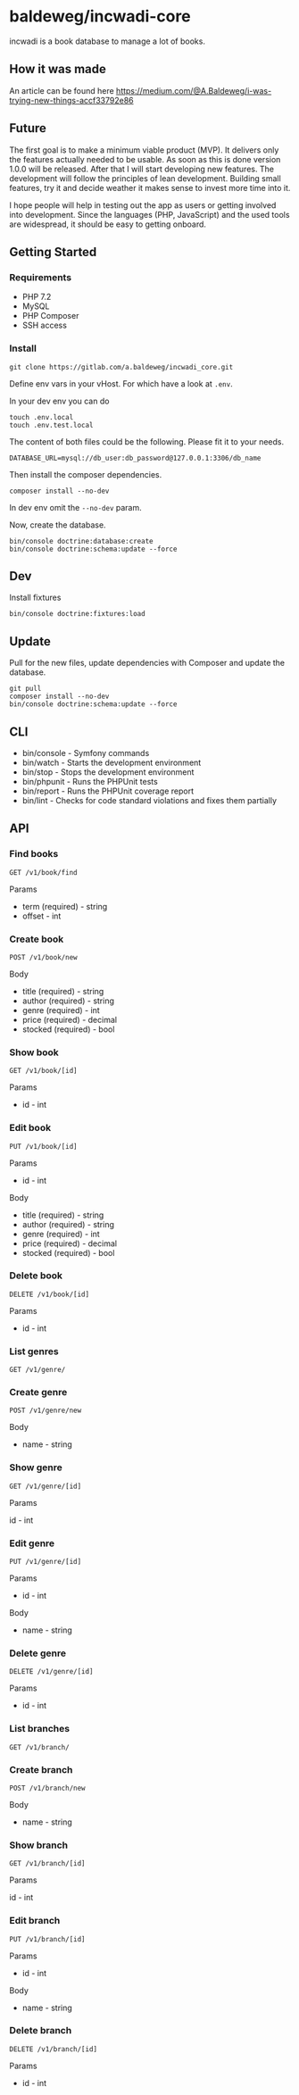# baldeweg/incwadi-core

incwadi is a book database to manage a lot of books.

## How it was made

An article can be found here https://medium.com/@A.Baldeweg/i-was-trying-new-things-accf33792e86

## Future

The first goal is to make a minimum viable product (MVP). It delivers only the features actually needed to be usable. As soon as this is done version 1.0.0 will be released. After that I will start developing new features. The development will follow the principles of lean development. Building small features, try it and decide weather it makes sense to invest more time into it.

I hope people will help in testing out the app as users or getting involved into development. Since the languages (PHP, JavaScript) and the used tools are widespread, it should be easy to getting onboard.

## Getting Started

### Requirements

- PHP 7.2
- MySQL
- PHP Composer
- SSH access

### Install

```shell
git clone https://gitlab.com/a.baldeweg/incwadi_core.git
```

Define env vars in your vHost. For which have a look at `.env`.

In your dev env you can do

```shell
touch .env.local
touch .env.test.local
```

The content of both files could be the following. Please fit it to your needs.

```shell
DATABASE_URL=mysql://db_user:db_password@127.0.0.1:3306/db_name
```

Then install the composer dependencies.

```shell
composer install --no-dev
```

In dev env omit the `--no-dev` param.

Now, create the database.

```shell
bin/console doctrine:database:create
bin/console doctrine:schema:update --force
```

## Dev

Install fixtures

```shell
bin/console doctrine:fixtures:load
```

## Update

Pull for the new files, update dependencies with Composer and update the database.

```shell
git pull
composer install --no-dev
bin/console doctrine:schema:update --force
```

## CLI

- bin/console - Symfony commands
- bin/watch - Starts the development environment
- bin/stop - Stops the development environment
- bin/phpunit - Runs the PHPUnit tests
- bin/report - Runs the PHPUnit coverage report
- bin/lint - Checks for code standard violations and fixes them partially

## API

### Find books

`GET /v1/book/find`

Params

- term (required) - string
- offset - int

### Create book

`POST /v1/book/new`

Body

- title (required) - string
- author (required) - string
- genre (required) - int
- price (required) - decimal
- stocked (required) - bool

### Show book

`GET /v1/book/[id]`

Params

- id - int

### Edit book

`PUT /v1/book/[id]`

Params

- id - int

Body

- title (required) - string
- author (required) - string
- genre (required) - int
- price (required) - decimal
- stocked (required) - bool

### Delete book

`DELETE /v1/book/[id]`

Params

- id - int

### List genres

`GET /v1/genre/`

### Create genre

`POST /v1/genre/new`

Body

- name - string

### Show genre

`GET /v1/genre/[id]`

Params

id - int

### Edit genre

`PUT /v1/genre/[id]`

Params

- id - int

Body

- name - string

### Delete genre

`DELETE /v1/genre/[id]`

Params

- id - int

### List branches

`GET /v1/branch/`

### Create branch

`POST /v1/branch/new`

Body

- name - string

### Show branch

`GET /v1/branch/[id]`

Params

id - int

### Edit branch

`PUT /v1/branch/[id]`

Params

- id - int

Body

- name - string

### Delete branch

`DELETE /v1/branch/[id]`

Params

- id - int
